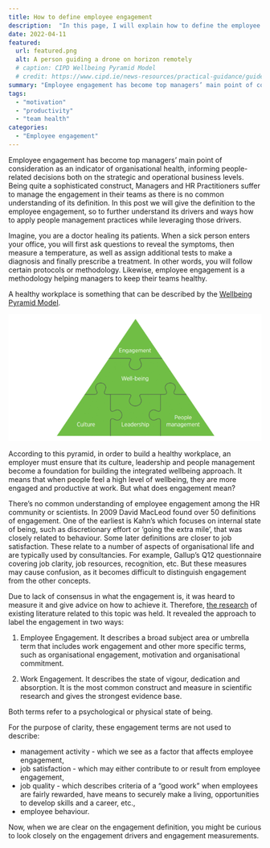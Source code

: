 ```yaml
---
title: How to define employee engagement
description:  "In this page, I will explain how to define the employee engagement"
date: 2022-04-11
featured:
  url: featured.png
  alt: A person guiding a drone on horizon remotely
  # caption: CIPD Wellbeing Pyramid Model
  # credit: https://www.cipd.ie/news-resources/practical-guidance/guides/well-being-work
summary: "Employee engagement has become top managers’ main point of consideration as an indicator of organisational health, informing ..."
tags:
  - "motivation"
  - "productivity"
  - "team health"
categories:
  - "Employee engagement"
---
```


Employee engagement has become top managers’ main point of consideration as an indicator of organisational health, informing people-related decisions both on the strategic and operational business levels. Being quite a sophisticated construct, Managers and HR Practitioners suffer to manage the engagement in their teams as there is no common understanding of its definition. In this post we will give the definition to the employee engagement, so to further understand its drivers and ways how to apply people management practices while leveraging those drivers.

Imagine, you are a doctor healing its patients. When a sick person enters your office, you will first ask questions to reveal the symptoms, then measure a temperature, as well as assign additional tests to make a diagnosis and finally prescribe a treatment. In other words, you will follow certain protocols or methodology. Likewise, employee engagement is a methodology helping managers to keep their teams healthy.   

A healthy workplace is something that can be described by the [Wellbeing Pyramid Model](https://www.cipd.ie/news-resources/practical-guidance/guides/well-being-work). 

![Wellbeing Pyramid Model consisting of culture, leadership, people management and engagement](well-being-pyramid.png)

According to this pyramid, in order to build a healthy workplace, an employer must ensure that its culture, leadership and people management become a foundation for building the integrated wellbeing approach. It means that when people feel a high level of wellbeing, they are more engaged and productive at work. But what does engagement mean? 

There’s no common understanding of employee engagement among the HR community or scientists. In 2009 David MacLeod found over 50 definitions of engagement. One of the earliest is Kahn’s which focuses on internal state of being, such as discretionary effort or ‘going the extra mile’, that was closely related to behaviour. Some later definitions are closer to job satisfaction. These relate to a number of aspects of organisational life and are typically used by consultancies. For example, Gallup’s Q12 questionnaire covering job clarity, job resources, recognition, etc. But these measures may cause confusion, as it becomes difficult to distinguish engagement from the other concepts.

Due to lack of consensus in what the engagement is, it was heard to measure it and give advice on how to achieve it. Therefore, [the research](https://www.cipd.co.uk/knowledge/fundamentals/relations/engagement/factsheet#gref) of existing literature related to this topic was held. It revealed the approach to label the engagement in two ways:

1. Employee Engagement. It describes a broad subject area or umbrella term that includes work engagement and other more specific terms, such as organisational engagement, motivation and organisational commitment.

2. Work Engagement. It describes the state of vigour, dedication and absorption. It is the most common construct and measure in scientific research and gives the strongest evidence base.

Both terms refer to a psychological or physical state of being. 

For the purpose of clarity, these engagement terms are not used to describe: 
* management activity - which we see as a factor that affects employee engagement,
* job satisfaction - which may either contribute to or result from employee engagement,
* job quality - which describes criteria of a “good work” when employees are fairly rewarded, have means to securely make a living, opportunities to develop skills and a career, etc.,
* employee behaviour.

Now, when we are clear on the engagement definition, you might be curious to look closely on the engagement drivers and engagement measurements.
